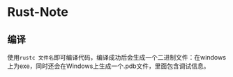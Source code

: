 # Rust-Note

 

## 编译

使用`rustc 文件名`即可编译代码，编译成功后会生成一个二进制文件：在windows上为exe，同时还会在Windows上生成一个.pdb文件，里面包含调试信息。